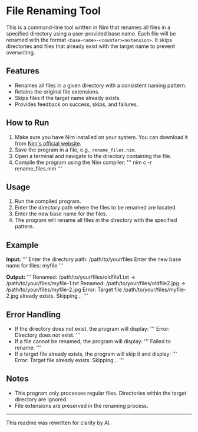 # File Renaming Tool

This is a command-line tool written in Nim that renames all files in a specified directory using a user-provided base name. Each file will be renamed with the format `<base-name>-<counter><extension>`. It skips directories and files that already exist with the target name to prevent overwriting.

## Features
- Renames all files in a given directory with a consistent naming pattern.
- Retains the original file extensions.
- Skips files if the target name already exists.
- Provides feedback on success, skips, and failures.

## How to Run
1. Make sure you have Nim installed on your system. You can download it from [Nim's official website](https://nim-lang.org/).
2. Save the program in a file, e.g., `rename_files.nim`.
3. Open a terminal and navigate to the directory containing the file.
4. Compile the program using the Nim compiler:
   '''
   nim c -r rename_files.nim
   '''

## Usage
1. Run the compiled program. 
2. Enter the directory path where the files to be renamed are located.
3. Enter the new base name for the files.
4. The program will rename all files in the directory with the specified pattern.

## Example
**Input:**
'''
Enter the directory path:
/path/to/your/files
Enter the new base name for files:
myfile
'''

**Output:**
'''
Renamed: /path/to/your/files/oldfile1.txt -> /path/to/your/files/myfile-1.txt
Renamed: /path/to/your/files/oldfile2.jpg -> /path/to/your/files/myfile-2.jpg
Error: Target file /path/to/your/files/myfile-2.jpg already exists. Skipping...
'''

## Error Handling
- If the directory does not exist, the program will display:
  '''
  Error: Directory does not exist.
  '''
- If a file cannot be renamed, the program will display:
  '''
  Failed to rename: <file-path>
  '''
- If a target file already exists, the program will skip it and display:
  '''
  Error: Target file <target-path> already exists. Skipping...
  '''

## Notes
- This program only processes regular files. Directories within the target directory are ignored.
- File extensions are preserved in the renaming process.

---

This readme was rewritten for clarity by AI.
